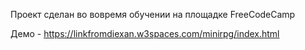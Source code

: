 Проект сделан во вовремя обучении на площадке FreeCodeCamp

Демо - https://linkfromdiexan.w3spaces.com/minirpg/index.html
